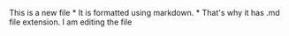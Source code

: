 This is a new file * It is formatted using markdown. * That's why it has .md file extension.
I am editing the file
